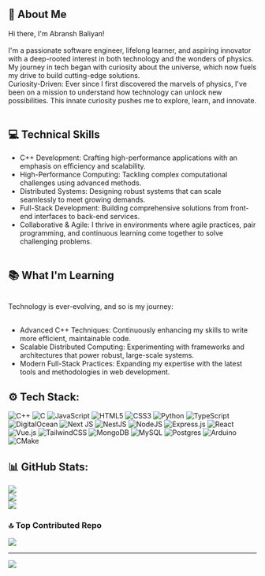 ## 👋 About Me
Hi there, I'm Abransh Baliyan!<br><br>
I'm a passionate software engineer, lifelong learner, and aspiring innovator with a deep-rooted interest in both technology and the wonders of physics. My journey in tech began with curiosity about the universe, which now fuels my drive to build cutting-edge solutions.<br>Curiosity-Driven: Ever since I first discovered the marvels of physics, I've been on a mission to understand how technology can unlock new possibilities. This innate curiosity pushes me to explore, learn, and innovate.<br><br>

## 💻 Technical Skills <br>
* C++ Development: Crafting high-performance applications with an emphasis on efficiency and scalability.<br>
* High-Performance Computing: Tackling complex computational challenges using advanced methods.<br>
* Distributed Systems: Designing robust systems that can scale seamlessly to meet growing demands.<br>
* Full-Stack Development: Building comprehensive solutions from front-end interfaces to back-end services.<br>
* Collaborative & Agile: I thrive in environments where agile practices, pair programming, and continuous learning come together to solve challenging problems.<br><br>

## 📚 What I'm Learning <br>
<br>Technology is ever-evolving, and so is my journey:<br><br>
* Advanced C++ Techniques: Continuously enhancing my skills to write more efficient, maintainable code.<br>
* Scalable Distributed Computing: Experimenting with frameworks and architectures that power robust, large-scale systems.<br>
* Modern Full-Stack Practices: Expanding my expertise with the latest tools and methodologies in web development.<br>


## ⚙️ Tech Stack:
![C++](https://img.shields.io/badge/c++-%2300599C.svg?style=for-the-badge&logo=c%2B%2B&logoColor=white) ![C](https://img.shields.io/badge/c-%2300599C.svg?style=for-the-badge&logo=c&logoColor=white) ![JavaScript](https://img.shields.io/badge/javascript-%23323330.svg?style=for-the-badge&logo=javascript&logoColor=%23F7DF1E) ![HTML5](https://img.shields.io/badge/html5-%23E34F26.svg?style=for-the-badge&logo=html5&logoColor=white) ![CSS3](https://img.shields.io/badge/css3-%231572B6.svg?style=for-the-badge&logo=css3&logoColor=white) ![Python](https://img.shields.io/badge/python-3670A0?style=for-the-badge&logo=python&logoColor=ffdd54) ![TypeScript](https://img.shields.io/badge/typescript-%23007ACC.svg?style=for-the-badge&logo=typescript&logoColor=white) ![DigitalOcean](https://img.shields.io/badge/DigitalOcean-%230167ff.svg?style=for-the-badge&logo=digitalOcean&logoColor=white) ![Next JS](https://img.shields.io/badge/Next-black?style=for-the-badge&logo=next.js&logoColor=white) ![NestJS](https://img.shields.io/badge/nestjs-%23E0234E.svg?style=for-the-badge&logo=nestjs&logoColor=white) ![NodeJS](https://img.shields.io/badge/node.js-6DA55F?style=for-the-badge&logo=node.js&logoColor=white) ![Express.js](https://img.shields.io/badge/express.js-%23404d59.svg?style=for-the-badge&logo=express&logoColor=%2361DAFB) ![React](https://img.shields.io/badge/react-%2320232a.svg?style=for-the-badge&logo=react&logoColor=%2361DAFB) ![Vue.js](https://img.shields.io/badge/vue.js-%2335495e.svg?style=for-the-badge&logo=vuedotjs&logoColor=%234FC08D) ![TailwindCSS](https://img.shields.io/badge/tailwindcss-%2338B2AC.svg?style=for-the-badge&logo=tailwind-css&logoColor=white) ![MongoDB](https://img.shields.io/badge/MongoDB-%234ea94b.svg?style=for-the-badge&logo=mongodb&logoColor=white) ![MySQL](https://img.shields.io/badge/mysql-4479A1.svg?style=for-the-badge&logo=mysql&logoColor=white) ![Postgres](https://img.shields.io/badge/postgres-%23316192.svg?style=for-the-badge&logo=postgresql&logoColor=white) ![Arduino](https://img.shields.io/badge/-Arduino-00979D?style=for-the-badge&logo=Arduino&logoColor=white) ![CMake](https://img.shields.io/badge/CMake-%23008FBA.svg?style=for-the-badge&logo=cmake&logoColor=white)


## 📊 GitHub Stats:
![](https://github-readme-stats.vercel.app/api?username=Abransh&theme=dark&hide_border=false&include_all_commits=false&count_private=false)<br/>
![](https://nirzak-streak-stats.vercel.app/?user=Abransh&theme=dark&hide_border=false)<br/>
![](https://github-readme-stats.vercel.app/api/top-langs/?username=Abransh&theme=dark&hide_border=false&include_all_commits=false&count_private=false&layout=compact)

### 🔝 Top Contributed Repo
![](https://github-contributor-stats.vercel.app/api?username=Abransh&limit=5&theme=dark&combine_all_yearly_contributions=true)

---
[![](https://visitcount.itsvg.in/api?id=Abransh&icon=0&color=0)](https://visitcount.itsvg.in)


